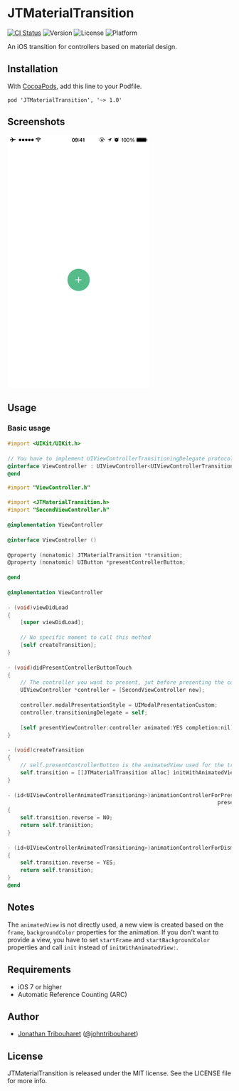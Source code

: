 # JTMaterialTransition

[![CI Status](http://img.shields.io/travis/jonathantribouharet/JTMaterialTransition.svg)](https://travis-ci.org/jonathantribouharet/JTMaterialTransition)
![Version](https://img.shields.io/cocoapods/v/JTMaterialTransition.svg)
![License](https://img.shields.io/cocoapods/l/JTMaterialTransition.svg)
![Platform](https://img.shields.io/cocoapods/p/JTMaterialTransition.svg)

An iOS transition for controllers based on material design.

## Installation

With [CocoaPods](http://cocoapods.org/), add this line to your Podfile.

    pod 'JTMaterialTransition', '~> 1.0'

## Screenshots

![Example](./Screens/example.gif "Example View")

## Usage

### Basic usage

```objective-c
#import <UIKit/UIKit.h>

// You have to implement UIViewControllerTransitioningDelegate protocol
@interface ViewController : UIViewController<UIViewControllerTransitioningDelegate>
@end

```

```objective-c
#import "ViewController.h"

#import <JTMaterialTransition.h>
#import "SecondViewController.h"

@implementation ViewController

@interface ViewController ()

@property (nonatomic) JTMaterialTransition *transition;
@property (nonatomic) UIButton *presentControllerButton;

@end

@implementation ViewController

- (void)viewDidLoad
{
    [super viewDidLoad];
    
    // No specific moment to call this method
    [self createTransition];
}

- (void)didPresentControllerButtonTouch
{
    // The controller you want to present, jut before presenting the controller
    UIViewController *controller = [SecondViewController new];
    
    controller.modalPresentationStyle = UIModalPresentationCustom;
    controller.transitioningDelegate = self;

    [self presentViewController:controller animated:YES completion:nil];
}

- (void)createTransition
{
    // self.presentControllerButton is the animatedView used for the transition
    self.transition = [[JTMaterialTransition alloc] initWithAnimatedView:self.presentControllerButton];
}

- (id<UIViewControllerAnimatedTransitioning>)animationControllerForPresentedController:(UIViewController *)presented
                                                                  presentingController:(UIViewController *)presenting sourceController:(UIViewController *)source
{
    self.transition.reverse = NO;
    return self.transition;
}

- (id<UIViewControllerAnimatedTransitioning>)animationControllerForDismissedController:(UIViewController *)dismissed
{
    self.transition.reverse = YES;
    return self.transition;
}
@end
```

## Notes

The `animatedView` is not directly used, a new view is created based on the `frame`, `backgroundColor` properties for the animation. If you don't want to provide a view, you have to set `startFrame` and `startBackgroundColor` properties and call `init` instead of `initWithAnimatedView:`.

## Requirements

- iOS 7 or higher
- Automatic Reference Counting (ARC)

## Author

- [Jonathan Tribouharet](https://github.com/jonathantribouharet) ([@johntribouharet](https://twitter.com/johntribouharet))

## License

JTMaterialTransition is released under the MIT license. See the LICENSE file for more info.
